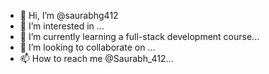 - 👋 Hi, I’m @saurabhg412
- 👀 I’m interested in ...
- 🌱 I’m currently learning a full-stack development course...
- 💞️ I’m looking to collaborate on ...
- 📫 How to reach me @Saurabh_412...

<!---
saurabhg412/saurabhg412 is a ✨ special ✨ repository because its `README.md` (this file) appears on your GitHub profile.
You can click the Preview link to take a look at your changes.
--->

